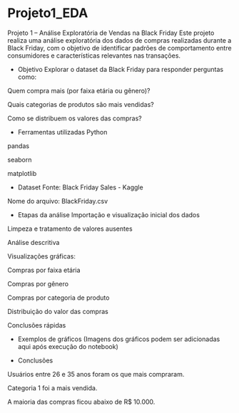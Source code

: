# Projeto1_EDA

Projeto 1 – Análise Exploratória de Vendas na Black Friday
Este projeto realiza uma análise exploratória dos dados de compras realizadas durante a Black Friday, com o objetivo de identificar padrões de comportamento entre consumidores e características relevantes nas transações.

* Objetivo
Explorar o dataset da Black Friday para responder perguntas como:

Quem compra mais (por faixa etária ou gênero)?

Quais categorias de produtos são mais vendidas?

Como se distribuem os valores das compras?

* Ferramentas utilizadas
Python

pandas

seaborn

matplotlib

* Dataset
Fonte: Black Friday Sales - Kaggle

Nome do arquivo: BlackFriday.csv

* Etapas da análise
Importação e visualização inicial dos dados

Limpeza e tratamento de valores ausentes

Análise descritiva

Visualizações gráficas:

Compras por faixa etária

Compras por gênero

Compras por categoria de produto

Distribuição do valor das compras

Conclusões rápidas

* Exemplos de gráficos
(Imagens dos gráficos podem ser adicionadas aqui após execução do notebook)

* Conclusões

Usuários entre 26 e 35 anos foram os que mais compraram.

Categoria 1 foi a mais vendida.

A maioria das compras ficou abaixo de R$ 10.000.